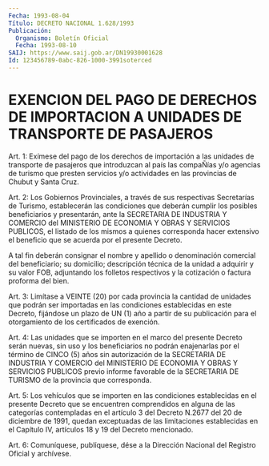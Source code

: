 ```yaml
---
Fecha: 1993-08-04
Título: DECRETO NACIONAL 1.628/1993
Publicación:
  Organismo: Boletín Oficial
  Fecha: 1993-08-10
SAIJ: https://www.saij.gob.ar/DN19930001628
Id: 123456789-0abc-826-1000-3991soterced
---
```

# EXENCION DEL PAGO DE DERECHOS DE IMPORTACION A UNIDADES DE TRANSPORTE DE PASAJEROS

<a id="1"></a>
Art.  1: Exímese del pago de los derechos de importación a las unidades de  transporte  de  pasajeros  que introduzcan al país las compaÑías  y/o  agencias  de  turismo  que  presten  servicios  y/o actividades en las provincias de Chubut y Santa Cruz.

<a id="2"></a>
Art. 2: Los Gobiernos Provinciales, a través de sus respectivas Secretarías  de  Turismo,  establecerán las condiciones que deberán cumplir  los  posibles  beneficiarios    y   presentarán,  ante  la SECRETARIA  DE INDUSTRIA Y COMERCIO del MINISTERIO  DE  ECONOMIA  Y OBRAS Y SERVICIOS  PUBLICOS,  el  listado  de  los mismos a quienes corresponda  hacer  extensivo el beneficio que se  acuerda  por  el presente Decreto.

A tal fin deberán consignar  el  nombre  y  apellido o denominación comercial  del beneficiario; su domicilio; descripción  técnica  de la unidad a  adquirir  y  su  valor  FOB,  adjuntando  los folletos respectivos    y   la  cotización  o  factura  proforma  del  bien.

<a id="3"></a>
Art.  3: Limítase a VEINTE (20) por cada provincia la cantidad de  unidades    que   podrán  ser  importadas  en  las  condiciones establecidas en este Decreto,  fijándose  un  plazo de UN (1) año a partir de su publicación para el otorgamiento de  los  certificados de exención.

<a id="4"></a>
Art.  4: Las unidades que se importen en el marco del presente Decreto serán  nuevas,  sin  uso  y  los  beneficiarios  no  podrán enajenarlas  por  el término de CINCO (5) años sin autorización  de la SECRETARIA DE INDUSTRIA  Y COMERCIO del MINISTERIO DE ECONOMIA Y OBRAS  Y  SERVICIOS  PUBLICOS  previo    informe  favorable  de  la SECRETARIA DE TURISMO de la provincia que corresponda.

<a id="5"></a>
Art.  5:  Los  vehículos  que  se  importen en las condiciones establecidas en el presente Decreto que se  encuentren comprendidos en  alguna  de  las categorías contempladas en el  artículo  3  del Decreto N.2677 del  20  de diciembre de 1991, quedan exceptuadas de las limitaciones establecidas  en el Capítulo IV, artículos 18 y 19 del Decreto mencionado.

<a id="6"></a>
Art.  6: Comuníquese, publíquese, dése a la Dirección Nacional del Registro Oficial y archívese.